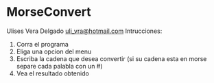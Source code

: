 # MorseConvert
Ulises Vera Delgado
uli_vra@hotmail.com
Intrucciones:
1) Corra el programa 
2) Eliga una opcion del menu 
3) Escriba la cadena que desea convertir (si su cadena esta en morse separe cada palabla con un #)
4) Vea el resultado obtenido